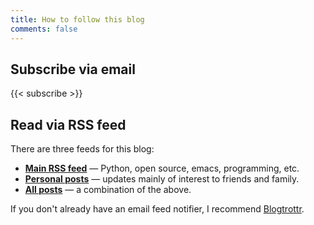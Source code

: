 ```yaml
---
title: How to follow this blog
comments: false
---
```


## Subscribe via email

{{< subscribe >}}

## Read via RSS feed

There are three feeds for this blog:

- [**Main RSS feed**](https://mentat.za.net/blog/atom.xml) — Python, open source, emacs, programming, etc.
- [**Personal posts**](https://mentat.za.net/blog/personal/atom.xml) — updates mainly of interest to friends and family.
- [**All posts**](https://mentat.za.net/blog/personal/all.xml) — a combination of the above.

If you don't already have an email feed notifier, I recommend [Blogtrottr](https://blogtrottr.com).
